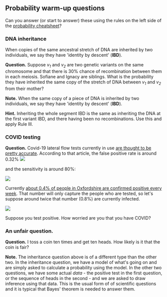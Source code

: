 ## Probability warm-up questions

Can you answer (or start to answer) these using the rules on the left side of the [probability
cheatsheet](../../notes/Probability%20cheatsheet.pdf)?

### DNA inheritance

When copies of the same ancestral stretch of DNA are inherited by two individuals, we say they have
'identity by descent' (**IBD**).

**Question.** Suppose <em>v<sub>1</sub></em> and <em>v<sub>2</sub></em> are two genetic variants on
the same chromosome and that there is 30% chance of recombination between them in each meiosis.
Sofiane and Ignacy are siblings. What is the probability they have inherited the same copy of the stretch of DNA between <em>v<sub>1</sub></em> and <em>v<sub>2</sub></em> from their mother?

**Note.** When the same copy of a piece of DNA is inherited by two individuals, we say they have 'identity by descent' (**IBD**). 

**Hint.** Inheriting the whole segment IBD is the same as inheriting the DNA at the first variant IBD, and there having been no recombinations.  Use this and apply Rule III.

### COVID testing

**Question.** Covid-19 lateral flow tests currently in use [are thought to be pretty
accurate](https://www.ox.ac.uk/news/2020-11-11-oxford-university-and-phe-confirm-lateral-flow-tests-show-high-specificity-and-are). According to that article, the false positive rate is around 0.32% 
<img src="https://render.githubusercontent.com/render/math?math=P(\text{positive}|\text{not infected}) = 0.0032">

and the sensitivity is around 80%:

<img src="https://render.githubusercontent.com/render/math?math=P(\text{positive}|\text{infected}) = 0.8">

Currently [about 0.4% of people in Oxfordshire are confirmed positive every
week](https://phdashboard.oxfordshire.gov.uk). That number will only capture the people who are
tested, so let's suppose around twice that number (0.8%) are currently infected.

<img src="https://render.githubusercontent.com/render/math?math=P(\text{infected}) = 0.004">

Suppose you test positive.  How worried are you that you have COVID?

### An unfair question.

**Question.** I toss a coin ten times and get ten heads.  How likely is it that the coin is fair?

**Note.** The inheritance question above is of a different type than the other two. In the
inheritance question, we have a model of what's going on and are simply asked to calculate a
probability using the model. In the other two questions, we have some actual *data* - the positive
test in the first question, or the sequence of heads in the second - and we are asked to draw inference using that data. This is the usual form of of scientific questions and it is typical that Bayes' theorem is needed to answer them.

